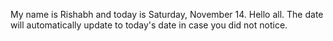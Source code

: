 My name is Rishabh and today is Saturday, November 14. Hello all. The date will automatically update to today's date in case you did not notice.
